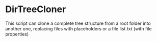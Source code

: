 # DirTreeCloner
This script can clone a complete tree structure from a root folder into another one, replacing files with placeholders or a file list txt (with file properties)
